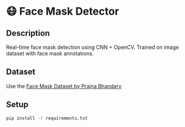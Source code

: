# 😷 Face Mask Detector

## Description
Real-time face mask detection using CNN + OpenCV. Trained on image dataset with face mask annotations.

## Dataset
Use the [Face Mask Dataset by Prajna Bhandary](https://github.com/prajnasb/observations/tree/master/experiements/data)

## Setup
```bash
pip install -r requirements.txt
